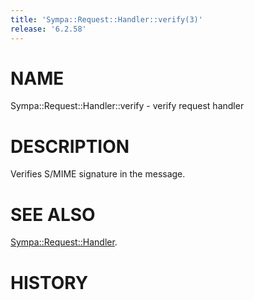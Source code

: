 ```yaml
---
title: 'Sympa::Request::Handler::verify(3)'
release: '6.2.58'
---
```


# NAME

Sympa::Request::Handler::verify - verify request handler

# DESCRIPTION

Verifies S/MIME signature in the message.

# SEE ALSO

[Sympa::Request::Handler](./Sympa-Request-Handler.3.md).

# HISTORY
